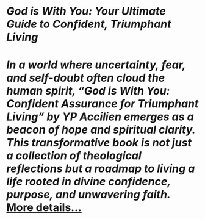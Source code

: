 # *God is With You: Your Ultimate Guide to Confident, Triumphant Living*
# *In a world where uncertainty, fear, and self-doubt often cloud the human spirit, “God is With You: Confident Assurance for Triumphant Living” by YP Accilien emerges as a beacon of hope and spiritual clarity. This transformative book is not just a collection of theological reflections but a roadmap to living a life rooted in divine confidence, purpose, and unwavering faith.* [More details…](https://spiritualkhazaana.com/god-is-with-you-confident-triumphant-living/)

